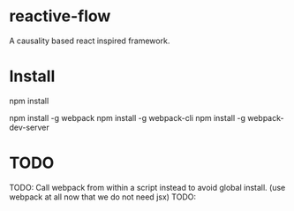 # reactive-flow
A causality based react inspired framework. 

# Install
npm install

npm install -g webpack
npm install -g webpack-cli
npm install -g webpack-dev-server

# TODO
TODO: Call webpack from within a script instead to avoid global install. (use webpack at all now that we do not need jsx) 
TODO: 
